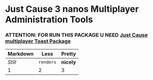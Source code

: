 # Just Cause 3 nanos Multiplayer Administration Tools

### ATTENTION: FOR RUN THIS PACKAGE U NEED [Just Cause multiplayer Toast Package](https://github.com/Daranix/jcmp-toast)


Markdown | Less | Pretty
--- | --- | ---
*Still* | `renders` | **nicely**
1 | 2 | 3
